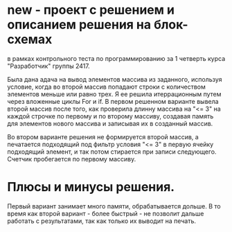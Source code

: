 # new - проект с решением и описанием решения на блок-схемах
в рамках контрольного теста по программированию за 1 четверть курса "Разработчик" группы 2417.

Была дана адача на вывод элементов массива из заданного,
используя условие, когда во второй массив попадают
строки с количеством элементов меньше или равно трех. 
Я ее решила итеррационным путем через вложенные  циклы For  и if.
В первом решенном варианте вывела второй массив после того, 
как проверила длинну массива  на "<= 3" на каждой строчке 
по первому и по второму массиву, создавая память для 
элементов нового массива и записывая их в созданный
массив.

Во втором варианте решения не формируется второй массив, а печатается
 подходящий под фильтр условия "<= 3" в первую ячейку подходящий 
элемент, и так потом стирается при записи 
следующего. Счетчик пробегается по первому массиву.

# Плюсы и минусы решения.

Первый вариант  занимает много памяти, обрабатывается дольше.
В то время как второй вариант - более быстрый - не позволит дальше работать
с результатами, так как только их выводит на печать.
